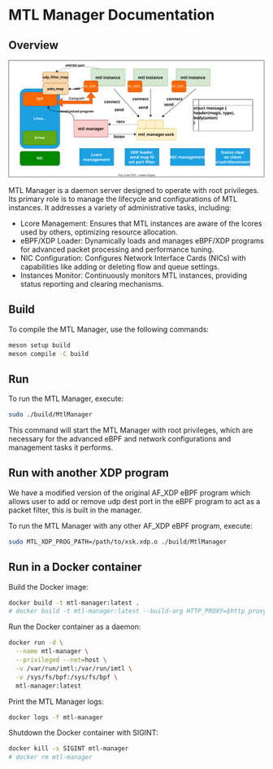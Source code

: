 # MTL Manager Documentation

## Overview

![design](manager_design.svg)

MTL Manager is a daemon server designed to operate with root privileges. Its primary role is to manage the lifecycle and configurations of MTL instances. It addresses a variety of administrative tasks, including:

- Lcore Management: Ensures that MTL instances are aware of the lcores used by others, optimizing resource allocation.
- eBPF/XDP Loader: Dynamically loads and manages eBPF/XDP programs for advanced packet processing and performance tuning.
- NIC Configuration: Configures Network Interface Cards (NICs) with capabilities like adding or deleting flow and queue settings.
- Instances Monitor: Continuously monitors MTL instances, providing status reporting and clearing mechanisms.

## Build

To compile the MTL Manager, use the following commands:

```bash
meson setup build
meson compile -C build
```

## Run

To run the MTL Manager, execute:

```bash
sudo ./build/MtlManager
```

This command will start the MTL Manager with root privileges, which are necessary for the advanced eBPF and network configurations and management tasks it performs.

## Run with another XDP program

We have a modified version of the original AF_XDP eBPF program which allows user to add or remove udp dest port in the eBPF program to act as a packet filter, this is built in the manager.

To run the MTL Manager with any other AF_XDP eBPF program, execute:

```bash
sudo MTL_XDP_PROG_PATH=/path/to/xsk.xdp.o ./build/MtlManager
```

## Run in a Docker container

Build the Docker image:

```bash
docker build -t mtl-manager:latest .
# docker build -t mtl-manager:latest --build-arg HTTP_PROXY=$http_proxy --build-arg HTTPS_PROXY=$https_proxy .
```

Run the Docker container as a daemon:

```bash
docker run -d \
  --name mtl-manager \
  --privileged --net=host \
  -v /var/run/imtl:/var/run/imtl \
  -v /sys/fs/bpf:/sys/fs/bpf \
  mtl-manager:latest
```

Print the MTL Manager logs:

```bash
docker logs -f mtl-manager
```

Shutdown the Docker container with SIGINT:

```bash
docker kill -s SIGINT mtl-manager
# docker rm mtl-manager
```
